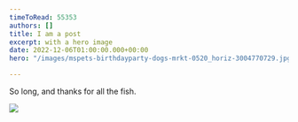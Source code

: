 ```yaml
---
timeToRead: 55353
authors: []
title: I am a post
excerpt: with a hero image
date: 2022-12-06T01:00:00.000+00:00
hero: "/images/mspets-birthdayparty-dogs-mrkt-0520_horiz-3004770729.jpg"

---
```

So long, and thanks for all the fish.

![](/novela-hugo-starter/images/mspets-birthdayparty-dogs-mrkt-0520_horiz-3004770729.jpg)